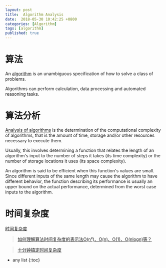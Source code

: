 ```yaml
---
layout: post
title:  Algorithm Analysis
date:  2018-05-30 10:42:25 +0800
categories: [Algorithm]
tags: [algorithm]
published: true
---
```


# 算法

An [algorithm](https://en.wikipedia.org/wiki/Algorithm) is an unambiguous specification of how to solve a class of problems. 

Algorithms can perform calculation, data processing and automated reasoning tasks.

# 算法分析

[Analysis of algorithms](https://en.wikipedia.org/wiki/Analysis_of_algorithms) is the determination of the computational complexity of algorithms, that is the amount of time, storage and/or other resources necessary to execute them. 

Usually, this involves determining a function that relates the length of an algorithm's input to the number of steps it takes (its time complexity) or the number of storage locations it uses (its space complexity). 

An algorithm is said to be efficient when this function's values are small. Since different inputs of the same length may cause the algorithm to have different behavior, 
the function describing its performance is usually an upper bound on the actual performance, 
determined from the worst case inputs to the algorithm.

# 时间复杂度

[时间复杂度](https://en.wikipedia.org/wiki/Analysis_of_algorithms#/media/File:Comparison_computational_complexity.svg)

> [如何理解算法时间复杂度的表示法O(n²)、O(n)、O(1)、O(nlogn)等？](https://www.zhihu.com/question/21387264)

> [十分钟搞定时间复杂度](https://www.jianshu.com/p/f4cca5ce055a)

* any list
{:toc}